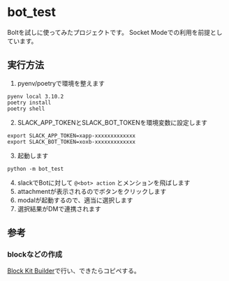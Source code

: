 # bot_test
Boltを試しに使ってみたプロジェクトです。
Socket Modeでの利用を前提としています。

## 実行方法
1. pyenv/poetryで環境を整えます
```
pyenv local 3.10.2
poetry install
poetry shell
```
2. SLACK_APP_TOKENとSLACK_BOT_TOKENを環境変数に設定します
```
export SLACK_APP_TOKEN=xapp-xxxxxxxxxxxxx
export SLACK_BOT_TOKEN=xoxb-xxxxxxxxxxxxx
```
3. 起動します
```
python -m bot_test
```
4. slackでBotに対して `@<bot> action` とメンションを飛ばします
5. attachmentが表示されるのでボタンをクリックします
6. modalが起動するので、適当に選択します
7. 選択結果がDMで連携されます

## 参考
### blockなどの作成
[Block Kit Builder](https://app.slack.com/block-kit-builder)で行い、できたらコピペする。
